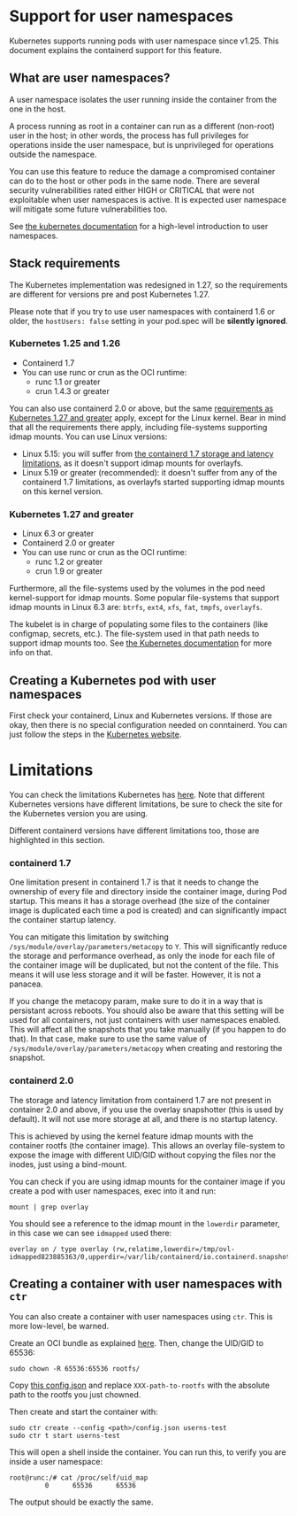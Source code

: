 # Support for user namespaces

Kubernetes supports running pods with user namespace since v1.25. This document explains the
containerd support for this feature.

## What are user namespaces?

A user namespace isolates the user running inside the container from the one in the host.

A process running as root in a container can run as a different (non-root) user in the host; in
other words, the process has full privileges for operations inside the user namespace, but is
unprivileged for operations outside the namespace.

You can use this feature to reduce the damage a compromised container can do to the host or other
pods in the same node. There are several security vulnerabilities rated either HIGH or CRITICAL that
were not exploitable when user namespaces is active. It is expected user namespace will mitigate
some future vulnerabilities too.

See [the kubernetes documentation][kube-intro] for a high-level introduction to
user namespaces.

[kube-intro]: https://kubernetes.io/docs/concepts/workloads/pods/user-namespaces/#introduction

## Stack requirements

The Kubernetes implementation was redesigned in 1.27, so the requirements are different for versions
pre and post Kubernetes 1.27.

Please note that if you try to use user namespaces with containerd 1.6 or older, the `hostUsers:
false` setting in your pod.spec will be **silently ignored**.

### Kubernetes 1.25 and 1.26

 * Containerd 1.7
 * You can use runc or crun as the OCI runtime:
   * runc 1.1 or greater
   * crun 1.4.3 or greater

You can also use containerd 2.0 or above, but the same [requirements as Kubernetes 1.27 and
greater](#Kubernetes-127-and-greater) apply, except for the Linux kernel. Bear in mind that all the
requirements there apply, including file-systems supporting idmap mounts. You can use Linux
versions:

 * Linux 5.15: you will suffer from [the containerd 1.7 storage and latency
   limitations](#Limitations), as it doesn't support idmap mounts for overlayfs.
 * Linux 5.19 or greater (recommended): it doesn't suffer from any of the containerd 1.7
   limitations, as overlayfs started supporting idmap mounts on this kernel version.

### Kubernetes 1.27 and greater

 * Linux 6.3 or greater
 * Containerd 2.0 or greater
 * You can use runc or crun as the OCI runtime:
   * runc 1.2 or greater
   * crun 1.9 or greater

Furthermore, all the file-systems used by the volumes in the pod need kernel-support for idmap
mounts. Some popular file-systems that support idmap mounts in Linux 6.3 are: `btrfs`, `ext4`, `xfs`,
`fat`, `tmpfs`, `overlayfs`.

The kubelet is in charge of populating some files to the containers (like configmap, secrets, etc.).
The file-system used in that path needs to support idmap mounts too. See [the Kubernetes
documentation][kube-req] for more info on that.


[kube-req]: https://kubernetes.io/docs/concepts/workloads/pods/user-namespaces/#before-you-begin

## Creating a Kubernetes pod with user namespaces

First check your containerd, Linux and Kubernetes versions. If those are okay, then there is no
special configuration needed on conntainerd. You can just follow the steps in the [Kubernetes
website][kube-example].

[kube-example]: https://kubernetes.io/docs/tasks/configure-pod-container/user-namespaces/

# Limitations

You can check the limitations Kubernetes has [here][kube-limitations]. Note that different
Kubernetes versions have different limitations, be sure to check the site for the Kubernetes version
you are using.

Different containerd versions have different limitations too, those are highlighted in this section.

[kube-limitations]: https://kubernetes.io/docs/concepts/workloads/pods/user-namespaces/#limitations

### containerd 1.7

One limitation present in containerd 1.7 is that it needs to change the ownership of every file and
directory inside the container image, during Pod startup. This means it has a storage overhead (the
size of the container image is duplicated each time a pod is created) and can significantly impact
the container startup latency.

You can mitigate this limitation by switching `/sys/module/overlay/parameters/metacopy` to `Y`. This
will significantly reduce the storage and performance overhead, as only the inode for each file of
the container image will be duplicated, but not the content of the file. This means it will use less
storage and it will be faster. However, it is not a panacea.

If you change the metacopy param, make sure to do it in a way that is persistant across reboots. You
should also be aware that this setting will be used for all containers, not just containers with
user namespaces enabled. This will affect all the snapshots that you take manually (if you happen to
do that). In that case, make sure to use the same value of `/sys/module/overlay/parameters/metacopy`
when creating and restoring the snapshot.

### containerd 2.0

The storage and latency limitation from containerd 1.7 are not present in container 2.0 and above,
if you use the overlay snapshotter (this is used by default). It will not use more storage at all,
and there is no startup latency.

This is achieved by using the kernel feature idmap mounts with the container rootfs (the container
image). This allows an overlay file-system to expose the image with different UID/GID without copying
the files nor the inodes, just using a bind-mount.

You can check if you are using idmap mounts for the container image if you create a pod with user
namespaces, exec into it and run:

```
mount | grep overlay
```

You should see a reference to the idmap mount in the `lowerdir` parameter, in this case we can see
`idmapped` used there:

```
overlay on / type overlay (rw,relatime,lowerdir=/tmp/ovl-idmapped823885363/0,upperdir=/var/lib/containerd/io.containerd.snapshotter.v1.overlayfs/snapshots/1018/fs,workdir=/var/lib/containerd/io.containerd.snapshotter.v1.overlayfs/snapshots/1018/work)
```

## Creating a container with user namespaces with `ctr`

You can also create a container with user namespaces using `ctr`. This is more low-level, be warned.

Create an OCI bundle as explained [here][runc-bundle]. Then, change the UID/GID to 65536:

```
sudo chown -R 65536:65536 rootfs/
```

Copy [this config.json](./config.json) and replace `XXX-path-to-rootfs` with the
absolute path to the rootfs you just chowned.

Then create and start the container with:

```
sudo ctr create --config <path>/config.json userns-test
sudo ctr t start userns-test
```

This will open a shell inside the container. You can run this, to verify you are inside a user
namespace:

```
root@runc:/# cat /proc/self/uid_map
         0      65536      65536
```

The output should be exactly the same.

[runc-bundle]: https://github.com/opencontainers/runc#creating-an-oci-bundle
